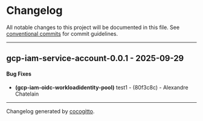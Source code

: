 # Changelog
All notable changes to this project will be documented in this file. See [conventional commits](https://www.conventionalcommits.org/) for commit guidelines.

- - -
## gcp-iam-service-account-0.0.1 - 2025-09-29
#### Bug Fixes
- **(gcp-iam-oidc-workloadidentity-pool)** test1 - (80f3c8c) - Alexandre Chatelain

- - -

Changelog generated by [cocogitto](https://github.com/cocogitto/cocogitto).